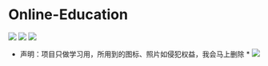 # Online-Education 
![](https://img.shields.io/badge/Prism-17-blue.svg) ![](https://img.shields.io/badge/language-html-green.svg) ![](https://img.shields.io/badge/platform-all-lightgrey.svg)

* 声明：项目只做学习用，所用到的图标、照片如侵犯权益，我会马上删除 *
![](img/preview.png)

